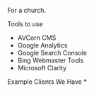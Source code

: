 For a church.

Tools to use
* AVCorn CMS
* Google Analytics
* Google Search Console
* Bing Webmaster Tools
* Microsoft Clarity

Example Clients We Have
* 